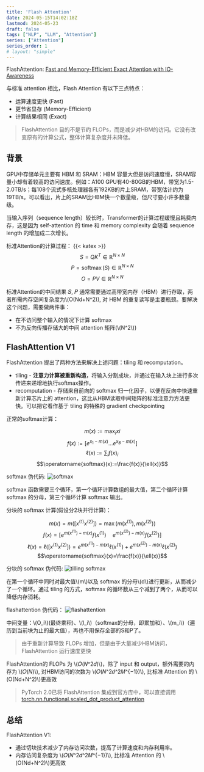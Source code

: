 ```yaml
---
title: 'Flash Attention'
date: 2024-05-15T14:02:18Z
lastmod: 2024-05-23
draft: false
tags: ["NLP", "LLM", "Attention"]
series: ["Attention"]
series_order: 1
# layout: "simple"
---
```


FlashAttention: [Fast and Memory-Efficient Exact Attention with IO-Awareness](https://arxiv.org/abs/2205.14135)

与标准 attention 相比，Flash Attention 有以下三点特点：
- 运算速度更快 (Fast)
- 更节省显存 (Memory-Efficient)
- 计算结果相同 (Exact)

> FlashAttention 目的不是节约 FLOPs，而是减少对HBM的访问。它没有改变原有的计算公式，整体计算复杂度并未降低。

## 背景

GPU中存储单元主要有 HBM 和 SRAM：HBM 容量大但是访问速度慢，SRAM容量小却有着较高的访问速度。例如：A100 GPU有40-80GB的HBM，带宽为1.5-2.0TB/s；每108个流式多核处理器各有192KB的片上SRAM，带宽估计约为 19TB/s。可以看出，片上的SRAM比HBM快一个数量级，但尺寸要小许多数量级。

当输入序列（sequence length）较长时，Transformer的计算过程缓慢且耗费内存，这是因为 self-attention 的 time 和 memory complexity 会随着 sequence length 的增加成二次增长。

标准Attention的计算过程：
{{< katex >}}
$$
S=Q K^T \in \mathbb{R}^{N \times N}
$$
$$
P=\operatorname{softmax}(S) \in \mathbb{R}^{N \times N}
$$
$$
O=P V \in \mathbb{R}^{N \times N}
$$

标准Attention的中间结果 𝑆, 𝑃 通常需要通过高带宽内存（HBM）进行存取，两者所需内存空间复杂度为\\(O(Nd+N^2)\), 对 HBM 的重复读写是主要瓶颈。要解决这个问题，需要做两件事：

- 在不访问整个输入的情况下计算 softmax
- 不为反向传播存储大的中间 attention 矩阵(\\(N^2\\))


## FlashAttention V1

FlashAttention 提出了两种方法来解决上述问题：tiling 和 recomputation。

- tiling - **注意力计算被重新构造**，将输入分割成块，并通过在输入块上进行多次传递来递增地执行softmax操作。
- recomputation - 存储来自前向的 softmax 归一化因子，以便在反向中快速重新计算芯片上的 attention，这比从HBM读取中间矩阵的标准注意力方法更快。可以把它看作基于 tiling 的特殊的 gradient checkpointing

正常的softmax计算：

$$m(x):=\max _i x i$$
$$f(x):=\left[e^{x_1-m(x)} \ldots e^{x_B-m(x)}\right]$$
$$\ell(x):=\sum_i f(x)_i$$
$$\operatorname{softmax}(x):=\frac{f(x)}{\ell(x)}$$

softmax 伪代码:
![softmax](https://pic4.zhimg.com/80/v2-b5b221b2a8ef9b3602adef912668ea27_1440w.webp)

softmax 函数需要三个循环，第一个循环计算数组的最大值，第二个循环计算 softmax 的分母，第三个循环计算 softmax 输出。

分块的 softmax 计算(假设分2块并行计算)：

$$m(x)=m\left(\left[x^{(1)} x^{(2)}\right]\right)=\max \left(m\left(x^{(1)}\right), m\left(x^{(2)}\right)\right) $$
$$f(x)=\left[e^{m\left(x^{(1)}\right)-m(x)} f\left(x^{(1)}\right) \quad e^{m\left(x^{(2)}\right)-m(x)} f\left(x^{(2)}\right)\right] $$
$$\ell(x)=\ell\left(\left[x^{(1)} x^{(2)}\right]\right)=e^{m\left(x^{(1)}\right)-m(x)} \ell\left(x^{(1)}\right)+e^{m\left(x^{(2)}\right)-m(x)} \ell\left(x^{(2)}\right) $$
$$\operatorname{softmax}(x)=\frac{f(x)}{\ell(x)}$$

分块的 softmax 伪代码:
![tilling softmax](https://pic2.zhimg.com/80/v2-97d9313fbc337b46c171bc722dcafdbd_1440w.webp)

在第一个循环中同时对最大值\\(m\\)以及 softmax 的分母\\(d\\)进行更新，从而减少了一个循环。通过 tiling 的方式，softmax 的循环数从三个减到了两个，从而可以降低内存消耗。

flashattention 伪代码：
![flashattention](https://www.notion.so/image/https%3A%2F%2Fs3-us-west-2.amazonaws.com%2Fsecure.notion-static.com%2F8ed46b76-4667-4e7d-a1e8-9c10de04c82a%2FUntitled.png?table=block&id=af426072-791a-449d-86e7-8ccb82240c17&t=af426072-791a-449d-86e7-8ccb82240c17)

中间变量：\\(O_i\\)(最终乘积)、\\(l_i\\)（softmax的分母，即累加和）、\\(m_i\\)（遍历到当前块为止的最大值），再也不用保存全部的S和P了。

> 由于重新计算导致 FLOPs 增加，但是由于大量减少HBM访问，FlashAttention 运行速度更快

FlashAttention的 FLOPs 为 \\(𝑂(𝑁^2𝑑)\\)，除了 input 和 output，额外需要的内存为 \\(𝑂(𝑁)\\), 对HBM访问的次数为 \\(𝑂(𝑁^2𝑑^2𝑀^{−1})\\), 比标准 Attention 的 \\(O(Nd+N^2)\\)更高效

> PyTorch 2.0已将 FlashAttention 集成到官方库中，可以直接调用[torch.nn.functional.scaled_dot_product_attention](https://pytorch.org/docs/stable/generated/torch.nn.functional.scaled_dot_product_attention.html)


## 总结

FlashAttention V1:
- 通过切块技术减少了内存访问次数，提高了计算速度和内存利用率。
- 内存访问复杂度为 \\(𝑂(𝑁^2𝑑^2𝑀^{−1})\\), 比标准 Attention 的 \\(O(Nd+N^2)\\)更高效